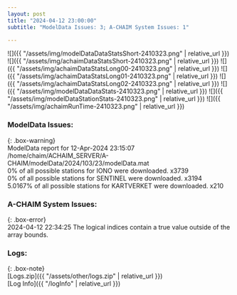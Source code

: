 ```yaml
---
layout: post
title: "2024-04-12 23:00:00"
subtitle: "ModelData Issues: 3; A-CHAIM System Issues: 1"

---
```


![]({{ "/assets/img/modelDataDataStatsShort-2410323.png" | relative_url }})
![]({{ "/assets/img/achaimDataStatsShort-2410323.png" | relative_url }})
![]({{ "/assets/img/achaimDataStatsLong00-2410323.png" | relative_url }})
![]({{ "/assets/img/achaimDataStatsLong01-2410323.png" | relative_url }})
![]({{ "/assets/img/achaimDataStatsLong02-2410323.png" | relative_url }})
![]({{ "/assets/img/modelDataDataStats-2410323.png" | relative_url }})
![]({{ "/assets/img/modelDataStationStats-2410323.png" | relative_url }})
![]({{ "/assets/img/achaimRunTime-2410323.png" | relative_url }})


### ModelData Issues:  
  
{: .box-warning}  
 ModelData report for 12-Apr-2024 23:15:07   
 /home/chaim/ACHAIM_SERVER/A-CHAIM/modelData/2024/103/23/modelData.mat   
 0% of all possible stations for IONO were downloaded. x3739   
 0% of all possible stations for SENTINEL were downloaded. x3194   
 5.0167% of all possible stations for KARTVERKET were downloaded. x210   
  
### A-CHAIM System Issues:  
  
{: .box-error}  
2024-04-12 22:34:25 The logical indices contain a true value outside of the array bounds.  

### Logs:  
  
{: .box-note}  
[Logs.zip]({{ "/assets/other/logs.zip" | relative_url }})  
[Log Info]({{ "/logInfo" | relative_url }})  
